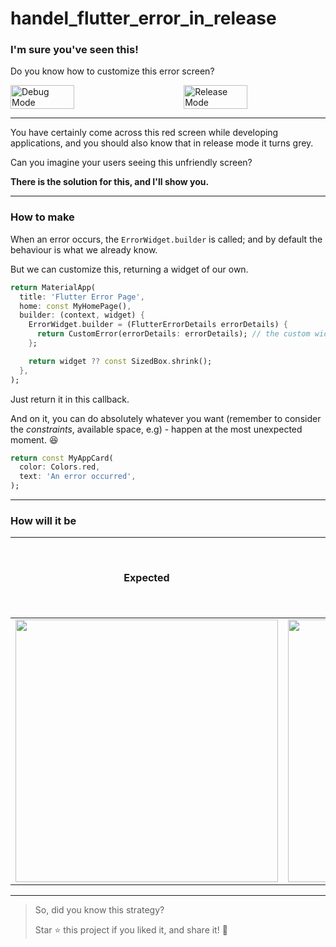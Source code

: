 # handel_flutter_error_in_release

### I'm sure you've seen this!

Do you know how to customize this error screen?


<div style="display: flex; justify-content: space-between;">
    <img src="https://github.com/mazab99/handel_flutter_error_in_release/assets/108914401/31ad13b7-8971-48ee-abfc-70c503f12d04" alt="Debug Mode" width="45%">
    <img src="https://github.com/mazab99/handel_flutter_error_in_release/assets/108914401/7a42e0c2-7efb-4252-8aeb-ae80a5520a14" alt="Release Mode" width="45%">
</div>






---

You have certainly come across this red screen while developing applications, and you should also know that in release mode it turns grey.

Can you imagine your users seeing this unfriendly screen?

**There is the solution for this, and I'll show you.**

---

### How to make

When an error occurs, the `ErrorWidget.builder` is called; and by default the behaviour is what we already know.

But we can customize this, returning a widget of our own.

```dart
return MaterialApp(
  title: 'Flutter Error Page',
  home: const MyHomePage(),
  builder: (context, widget) {
    ErrorWidget.builder = (FlutterErrorDetails errorDetails) {
      return CustomError(errorDetails: errorDetails); // the custom widget
    };

    return widget ?? const SizedBox.shrink();
  },
);
```

Just return it in this callback.

And on it, you can do absolutely whatever you want (remember to consider the *constraints*, available space, e.g) - happen at the most unexpected moment. 😆

```dart
return const MyAppCard(
  color: Colors.red,
  text: 'An error occurred',
);
```

---

### How will it be

Expected | Default Error | Release Error | Debug and/or Release with custom widget
:-------------------------:|:-------------------------:|:-------------------------:|:-------------------------:
 | <img src=".github/images/grid_2.png" width="420"> | <img src=".github/images/grid_3.png" width="420"> | 

--- 

> So, did you know this strategy?
>
> Star ⭐️ this project if you liked it, and share it! 🚀
